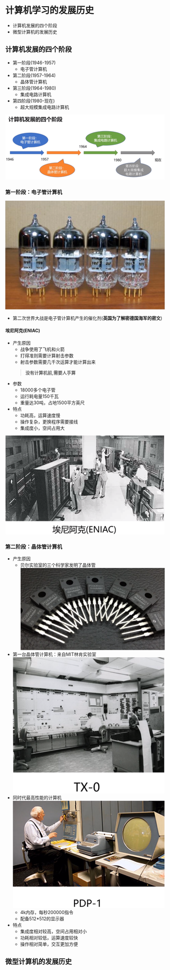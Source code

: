 # 计算机学习的发展历史
  - 计算机发展的四个阶段
  - 微型计算机的发展历史
## 计算机发展的四个阶段
- 第一阶段(1946-1957)
  - 电子管计算机
- 第二阶段(1957-1964)
  - 晶体管计算机
- 第三阶段(1964-1980)
  - 集成电路计算机
- 第四阶段(1980-现在)
  - 超大规模集成电路计算机
  
![](.1-计算机学习的发展历史_images/4b6cce7d.png)
    
###  第一阶段：电子管计算机
![](.1-计算机学习的发展历史_images/864677ff.png)
- 第二次世界大战是电子管计算机产生的催化剂(**英国为了解密德国海军的密文**)

####  埃尼阿克(ENIAC)
- 产生原因
  - 战争使用了飞机和火箭
  - 打得准则需要计算射击参数
  - 射击参数需要几千次运算才能计算出来
  > **没有计算机前,需要人手算**
- 参数
  - 18000多个电子管
  - 运行耗电量150千瓦
  - 重量达30吨，占地1500平方英尺
- 特点
  - 功耗高，运算速度慢
  - 操作复杂，更换程序需要接线
  - 集成度小，空间占用大
  
![](.1-计算机学习的发展历史_images/d9f1c5f3.png)



###  第二阶段：晶体管计算机
- 产生原因
  - 贝尔实验室的三个科学家发明了晶体管
![](.1-计算机学习的发展历史_images/d5358051.png)
- 第一台晶体管计算机：来自MIT林肯实验室
![](.1-计算机学习的发展历史_images/4b0aabf7.png)
- 同时代最高性能的计算机
![](.1-计算机学习的发展历史_images/3e904132.png)
  - 4k内存，每秒200000指令
  - 配备512*512的显示器
- 特点
  - 集成度相对较高，空间占用相对小
  - 功耗相对较低，运算速度较快
  - 操作相对简单，交互更加方便









## 微型计算机的发展历史
